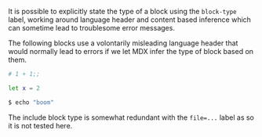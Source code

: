 It is possible to explicitly state the type of a block using the
`block-type` label, working around language header and content based
inference which can sometime lead to troublesome error messages.

The following blocks use a volontarily misleading language header that would
normally lead to errors if we let MDX infer the type of block based on them.

<!-- $MDX type=toplevel -->
```sh
# 1 + 1;;
```

<!-- $MDX type=ocaml -->
```sh
let x = 2
```

<!-- $MDX type=cram -->
```ocaml
$ echo "boom"
```

The include block type is somewhat redundant with the `file=...` label as
so it is not tested here.
